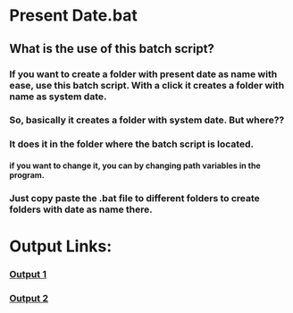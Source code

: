 # Present Date.bat
## What is the use of this batch script?
### If you want to create a folder with present date as name with ease, use this batch script. With a click it creates a folder with name as system date.
### So, basically it creates a folder with system date. But where??
### It does it in the folder where the batch script is located. 
#### if you want to change it, you can by changing path variables in the program. 

### Just copy paste the .bat file to different folders to create folders with date as name there. 

# Output Links:
### [Output 1](https://youtu.be/EpHApOrF4cg)
### [Output 2](https://youtu.be/YLbKs7pfPMc)
